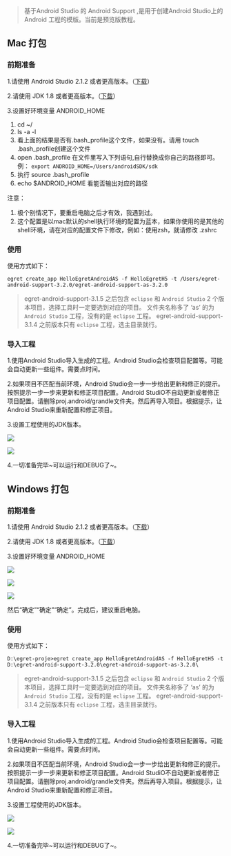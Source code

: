 > 基于Android Studio 的 Android Support ,是用于创建Android Studio上的 Android 工程的模版。当前是预览版教程。

## Mac 打包

### 前期准备
1.请使用 Android Studio 2.1.2 或者更高版本。（[下载](http://pan.baidu.com/s/1c2dV3xe)）

2.请使用 JDK 1.8 或者更高版本。（[下载](http://pan.baidu.com/s/1c2dV3xe)）

3.设置好环境变量 ANDROID_HOME

1. cd ~/
2. ls -a -l 
3. 看上面的结果是否有.bash_profile这个文件，如果没有。请用 touch .bash_profile创建这个文件
4. open .bash_profile 在文件里写入下列语句,自行替换成你自己的路径即可。例：
`export ANDROID_HOME=/Users/androidSDK/sdk`
6. 执行 source .bash_profile
7. echo $ANDROID_HOME 看能否输出对应的路径

注意：
1. 极个别情况下，要重启电脑之后才有效，我遇到过。
2. 这个配置是以mac默认的shell执行环境的配置为蓝本，如果你使用的是其他的shell环境，请在对应的配置文件下修改，例如：使用zsh，就请修改 .zshrc


### 使用
使用方式如下：

`egret create_app HelloEgretAndroidAS -f HelloEgretH5 -t /Users/egret-android-support-3.2.0/egret-android-support-as-3.2.0`

> egret-android-support-3.1.5 之后包含 `eclipse` 和  `Android Studio` 2 个版本项目，选择工具时一定要选到对应的项目。
> 文件夹名称多了 ‘as’ 的为 `Android Studio` 工程，没有的是 `eclipse` 工程。
> egret-android-support-3.1.4 之前版本只有 `eclipse` 工程，选主目录就行。

### 导入工程
1.使用Android Studio导入生成的工程。Android Studio会检查项目配置等。可能会自动更新一些组件。需要点时间。

2.如果项目不匹配当前环境，Android Studio会一步一步给出更新和修正的提示。按照提示一步一步来更新和修正项目配置。Android StudiO不自动更新或者修正项目配置。请删除proj.android/grandle文件夹。然后再导入项目。根据提示，让Android Studio来重新配置和修正项目。


3.设置工程使用的JDK版本。

![](p2.png)

![](p1.png)

4.一切准备完毕~可以运行和DEBUG了~。


## Windows 打包

### 前期准备
1.请使用 Android Studio 2.1.2 或者更高版本。（[下载](http://pan.baidu.com/s/1c2dV3xe")）

2.请使用 JDK 1.8 或者更高版本。（[下载](http://pan.baidu.com/s/1c2dV3xe")）

3.设置好环境变量 ANDROID_HOME

![](p3.png)

![](p5.png)


![](57710410a0e22.png)

然后“确定”“确定”“确定”。完成后，建议重启电脑。


### 使用
使用方式如下：

`D:\egret-proje>egret create_app HelloEgretAndroidAS -f HelloEgretH5 -t D:\egret-android-support-3.2.0\egret-android-support-as-3.2.0\`

> egret-android-support-3.1.5 之后包含 `eclipse` 和  `Android Studio` 2 个版本项目，选择工具时一定要选到对应的项目。
> 文件夹名称多了 ‘as’ 的为 `Android Studio` 工程，没有的是 `eclipse` 工程。
> egret-android-support-3.1.4 之前版本只有 `eclipse` 工程，选主目录就行。


### 导入工程
1.使用Android Studio导入生成的工程。Android Studio会检查项目配置等。可能会自动更新一些组件。需要点时间。

2.如果项目不匹配当前环境，Android Studio会一步一步给出更新和修正的提示。按照提示一步一步来更新和修正项目配置。Android StudiO不自动更新或者修正项目配置。请删除proj.android/grandle文件夹。然后再导入项目。根据提示，让Android Studio来重新配置和修正项目。


3.设置工程使用的JDK版本。


![](p6.png)

![](p7.png)

4.一切准备完毕~可以运行和DEBUG了~。
